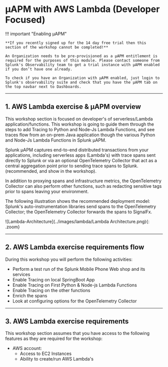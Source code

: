 # µAPM with AWS Lambda (Developer Focused) 

!!! important "Enabling µAPM"

    **If you recently signed up for the 14 day free trial then this section of the workshop cannot be completed!**
    
    An Organization needs to be pre-provisioned as a µAPM entitlement is required for the purposes of this module. Please contact someone from Splunk's Observability team to get a trial instance with µAPM enabled if you don’t have one already.

    To check if you have an Organization with µAPM enabled, just login to Splunk's observability suite and check that you have the µAPM tab on the top navbar next to Dashboards.

---
## 1. AWS Lambda exercise & µAPM overview
This workshop section is focused on developer's of serverless/Lambda application/functions. This workshop is going to guide them through the steps to add Tracing to Python and Node-Js Lambda Functions, and see traces flow from an on-prem Java application though the various Python and Node-Js Lambda Functions in Splunk µAPM.

Splunk µAPM captures end-to-end distributed transactions from your applications, including serverless apps (Lambda's) with trace spans sent directly to Splunk or via an optional OpenTelemetry Collector that  act as a central aggregation point prior to sending trace spans to Splunk. (recommended, and show in the workshop).

In addition to proxying spans and infrastructure metrics, the OpenTelemetry Collector can also perform other functions, such as redacting sensitive tags prior to spans leaving your environment.

The following illustration shows the recommended deployment model: Splunk's auto-instrumentation libraries send spans to the OpenTelemetry Collector; the OpenTelemetry Collector forwards the spans to SignalFx.

![Lambda-Architecture](../images/lambda/Lambda Architecture.png){: .zoom}

---
## 2. AWS Lambda exercise requirements flow
During this workshop you will perform the following activities:
* Perform a test run of the Splunk Mobile Phone Web shop and its services
* Enable Tracing on local SpringBoot App
* Enable Tracing on First Python & Node-js Lambda Functions
* Enable Tracing on the other functions 
* Enrich the spans
* Look at configuring options for the OpenTelemetry Collector

---
## 3. AWS Lambda exercise requirements
This workshop section assumes that you have access to the following features as they are required for the workshop: 

* AWS account:
    * Access to EC2 Instances 
    * Ability to create/run AWS Lambda's
 
